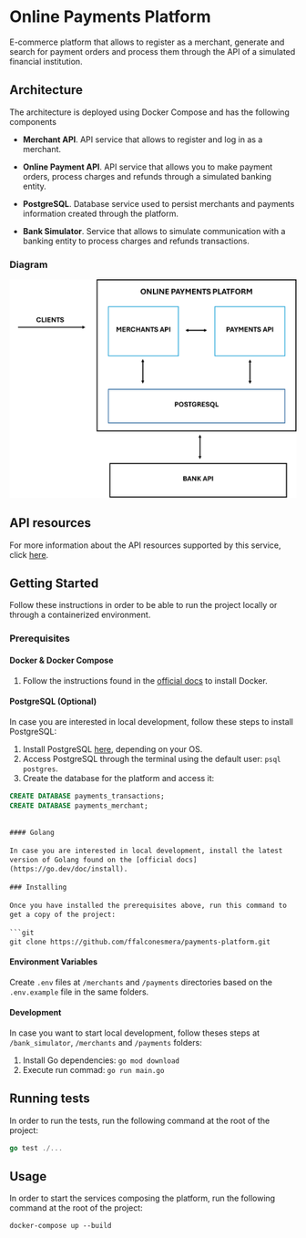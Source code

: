 # Online Payments Platform

E-commerce platform that allows to register as a merchant, generate and search for payment orders and process them through the API of a simulated financial institution.

## Architecture

The architecture is deployed using Docker Compose and has the following components

- **Merchant API**. API service that allows to register and log in as a merchant.

- **Online Payment  API**. API service that allows you to make payment orders, process charges and refunds through a simulated banking entity.

- **PostgreSQL**. Database service used to persist merchants and payments information created through the platform.

- **Bank Simulator**. Service that allows to simulate communication with a banking entity to process charges and refunds transactions.

### Diagram

![Architecture diagram for Simple Online Payment Platform](./online_payments_api.png)

## API resources

For more information about the API resources supported by this service, click [here](./api_resources.md).

## Getting Started

Follow these instructions in order to be able to run the project locally or through a containerized environment.

### Prerequisites

#### Docker & Docker Compose

1. Follow the instructions found in the [official docs](https://docs.docker.com/get-docker/) to install Docker.

#### PostgreSQL (Optional)

In case you are interested in local development, follow these steps to install PostgreSQL:

1. Install PostgreSQL [here](https://www.postgresql.org/download/), depending on your OS.
2. Access PostgreSQL through the terminal using the default user: `psql postgres`.
3. Create the database for the platform and access it:

```sql
CREATE DATABASE payments_transactions;
CREATE DATABASE payments_merchant;
```

```

#### Golang

In case you are interested in local development, install the latest version of Golang found on the [official docs](https://go.dev/doc/install).

### Installing

Once you have installed the prerequisites above, run this command to get a copy of the project:

```git
git clone https://github.com/ffalconesmera/payments-platform.git
```

#### Environment Variables
 
Create `.env` files at `/merchants` and `/payments` directories based on the `.env.example` file in the same folders.

#### Development

In case you want to start local development, follow theses steps at  `/bank_simulator`, `/merchants` and `/payments` folders:

1. Install Go dependencies: `go mod download`
2. Execute run commad: `go run main.go`

## Running tests

In order to run the tests, run the following command at the root of the project:

```go
go test ./...
```

## Usage

In order to start the services composing the platform, run the following command at the root of the project:

```docker
docker-compose up --build
```

